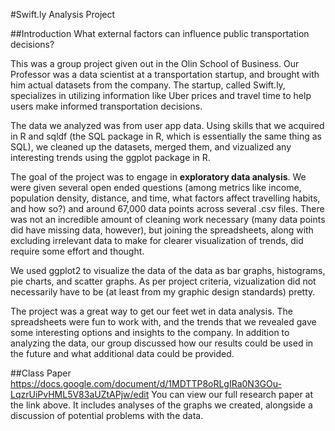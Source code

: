 #Swift.ly Analysis Project

##Introduction
What external factors can influence public transportation decisions?

This was a group project given out in the Olin School of Business. Our Professor was a data scientist at a transportation startup, and brought with him actual datasets from the company. The startup, called Swift.ly, specializes in utilizing information like Uber prices and travel time to help users make informed transportation decisions.

The data we analyzed was from user app data. Using skills that we acquired in R and sqldf (the SQL package in R, which is essentially the same thing as SQL), we cleaned up the datasets, merged them, and vizualized any interesting trends using the ggplot package in R.

The goal of the project was to engage in **exploratory data analysis**. We were given several open ended questions (among metrics like income, population density, distance, and time, what factors affect travelling habits, and how so?) and around 67,000 data points across several .csv files. There was not an incredible amount of cleaning work necessary (many data points did have missing data, however), but joining the spreadsheets, along with excluding irrelevant data to make for clearer visualization of trends, did require some effort and thought.

We used ggplot2 to visualize the data of the data as bar graphs, histograms, pie charts, and scatter graphs. As per project criteria, vizualization did not necessarily have to be (at least from my graphic design standards) pretty.

The project was a great way to get our feet wet in data analysis. The spreadsheets were fun to work with, and the trends that we revealed gave some interesting options and insights to the company. In addition to analyzing the data, our group discussed  how our results could be used in the future and what additional data could be provided.

##Class Paper
https://docs.google.com/document/d/1MDTTP8oRLgIRa0N3GOu-LqzrUiPvHML5V83aUZtAPjw/edit
You can view our full research paper at the link above. It includes analyses of the graphs we created, alongside a discussion of potential problems with the data.
